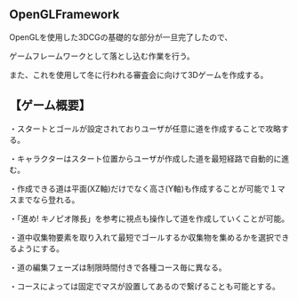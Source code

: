 ## OpenGLFramework
OpenGLを使用した3DCGの基礎的な部分が一旦完了したので、

ゲームフレームワークとして落とし込む作業を行う。

また、これを使用して冬に行われる審査会に向けて3Dゲームを作成する。

## 【ゲーム概要】
・スタートとゴールが設定されておりユーザが任意に道を作成することで攻略する。

・キャラクターはスタート位置からユーザが作成した道を最短経路で自動的に進む。

・作成できる道は平面(XZ軸)だけでなく高さ(Y軸)も作成することが可能で１マスまでなら登れる。

・「進め! キノピオ隊長」を参考に視点も操作して道を作成していくことが可能。

・道中収集物要素を取り入れて最短でゴールするか収集物を集めるかを選択できるようにする。

・道の編集フェーズは制限時間付きで各種コース毎に異なる。

・コースによっては固定でマスが設置してあるので繋げることも可能とする。
